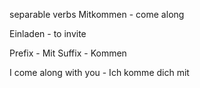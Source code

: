separable verbs
Mitkommen - come along

Einladen - to invite

Prefix - Mit
Suffix - Kommen


I come along with you - Ich komme dich mit